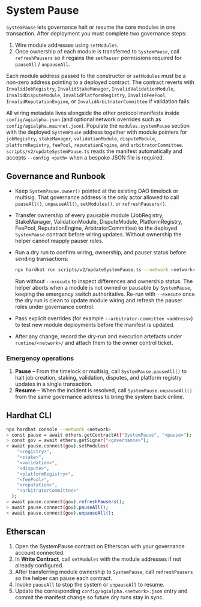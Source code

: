 # System Pause

`SystemPause` lets governance halt or resume the core modules in one
transaction. After deployment you must complete two governance steps:

1. Wire module addresses using `setModules`.
2. Once ownership of each module is transferred to `SystemPause`, call
   `refreshPausers` so it regains the `setPauser` permissions required for
   `pauseAll` / `unpauseAll`.

Each module address passed to the constructor or `setModules` must be a
non-zero address pointing to a deployed contract. The contract reverts with
`InvalidJobRegistry`, `InvalidStakeManager`, `InvalidValidationModule`,
`InvalidDisputeModule`, `InvalidPlatformRegistry`, `InvalidFeePool`,
`InvalidReputationEngine`, or `InvalidArbitratorCommittee` if validation fails.

All wiring metadata lives alongside the other protocol manifests inside
`config/agialpha.json` (and optional network overrides such as
`config/agialpha.mainnet.json`). Populate the `modules.systemPause` section with
the deployed `SystemPause` address together with module pointers for
`jobRegistry`, `stakeManager`, `validationModule`, `disputeModule`,
`platformRegistry`, `feePool`, `reputationEngine`, and `arbitratorCommittee`.
`scripts/v2/updateSystemPause.ts` reads the manifest automatically and accepts
`--config <path>` when a bespoke JSON file is required.

## Governance and Runbook

- Keep `SystemPause.owner()` pointed at the existing DAO timelock or multisig.
  That governance address is the only actor allowed to call
  `pauseAll()`, `unpauseAll()`, `setModules()`, or `refreshPausers()`.
- Transfer ownership of every pausable module (JobRegistry, StakeManager,
  ValidationModule, DisputeModule, PlatformRegistry, FeePool, ReputationEngine,
  ArbitratorCommittee) to the deployed `SystemPause` contract before wiring
  updates. Without ownership the helper cannot reapply pauser roles.
- Run a dry run to confirm wiring, ownership, and pauser status before sending
  transactions:

  ```bash
  npx hardhat run scripts/v2/updateSystemPause.ts --network <network>
  ```

  Run without `--execute` to inspect differences and ownership status. The
  helper aborts when a module is not owned or pausable by `SystemPause`, keeping
  the emergency switch authoritative. Re-run with `--execute` once the dry run
  is clean to update module wiring and refresh the pauser roles under
  governance control.
- Pass explicit overrides (for example `--arbitrator-committee <address>`) to
  test new module deployments before the manifest is updated.
- After any change, record the dry-run and execution artefacts under
  `runtime/<network>/` and attach them to the owner control ticket.

### Emergency operations

1. **Pause** – From the timelock or multisig, call `SystemPause.pauseAll()` to
   halt job creation, staking, validation, disputes, and platform registry
   updates in a single transaction.
2. **Resume** – When the incident is resolved, call `SystemPause.unpauseAll()`
   from the same governance address to bring the system back online.

## Hardhat CLI

```sh
npx hardhat console --network <network>
> const pause = await ethers.getContractAt("SystemPause", "<pause>");
> const gov = await ethers.getSigner("<governance>");
> await pause.connect(gov).setModules(
    "<registry>",
    "<stake>",
    "<validation>",
    "<dispute>",
    "<platformRegistry>",
    "<feePool>",
    "<reputation>",
    "<arbitratorCommittee>"
  );
> await pause.connect(gov).refreshPausers();
> await pause.connect(gov).pauseAll();
> await pause.connect(gov).unpauseAll();
```

## Etherscan

1. Open the SystemPause contract on Etherscan with your governance
   account connected.
2. In **Write Contract**, call `setModules` with the module addresses if
   not already configured.
3. After transferring module ownership to `SystemPause`, call
   `refreshPausers` so the helper can pause each contract.
4. Invoke `pauseAll` to stop the system or `unpauseAll` to resume.
5. Update the corresponding `config/agialpha.<network>.json` entry and commit
   the manifest change so future dry runs stay in sync.
